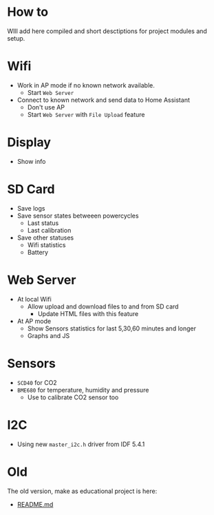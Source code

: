 # How to

WIll add here compiled and short desctiptions for project modules and setup.

# Wifi

- Work in AP mode if no known network available.
  - Start `Web Server`
- Connect to known network and send data to Home Assistant
  - Don't use AP
  - Start `Web Server` with `File Upload` feature


# Display

- Show info

# SD Card

- Save logs
- Save sensor states betweeen powercycles
  - Last status
  - Last calibration
- Save other statuses
  - Wifi statistics
  - Battery

# Web Server

- At local Wifi
  - Allow upload and download files to and from SD card
    - Update HTML files with this feature
- At AP mode
  - Show Sensors statistics for last 5,30,60 minutes and longer
  - Graphs and JS

# Sensors

- `SCD40` for CO2
- `BME680` for temperature, humidity and pressure
  - Use to calibrate CO2 sensor too

# I2C

- Using new `master_i2c.h` driver from IDF 5.4.1


# Old

The old version, make as educational project is here:
- [README.md](https://github.com/trianglesis/Air_Quality_station/blob/0f882de520a3a1b63564a4ebc3921752ade938d1/doc/README.md)